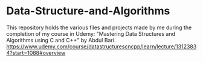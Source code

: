 # Data-Structure-and-Algorithms
This repository holds the various files and projects made by me during the completion of my course in Udemy: "Mastering Data Structures and Algorithms using C and C++" by Abdul Bari.  https://www.udemy.com/course/datastructurescncpp/learn/lecture/13123834?start=1088#overview
